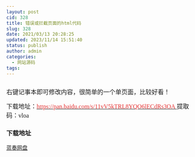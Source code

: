 ```yaml
---
layout: post
cid: 328
title: 错误或拦截页面的html代码
slug: 328
date: 2021/03/13 20:28:25
updated: 2023/11/14 15:51:40
status: publish
author: admin
categories: 
  - 网站源码
tags: 
---
```



<div alt="潮男心博客 www.cnx0.com">
	<p>
		<span style="font-size:16px;"><a class="pics" href="http://images.upload.dzs6.com/upload/1/888552/images/20200812/20200812085533143314.png" rel="pics"><img src="http://images.upload.dzs6.com/upload/1/888552/images/20200812/20200812085533143314.png" class="scrollLoading" data-url="http://images.upload.dzs6.com/upload/1/888552/images/20200812/20200812085533143314.png" alt="" /></a> <br />
</span> 
	</p>
	<p>
		<span style="font-size:16px;"><span style="font-family:Microsoft YaHei;">右键记事本即可修改内容，很简单的一个单页面，比较好看！</span></span> 
	</p>
	<p>
		<span style="font-size:16px;"><span style="font-family:Microsoft YaHei;">下载地址：</span><a href="https://pan.baidu.com/s/11vV5kTRL8YQO6lECdRs3OA" target="_blank"><span style="color:#E53333;font-family:&quot;">https://pan.baidu.com/s/11vV5kTRL8YQO6lECdRs3OA&nbsp;</span></a></span><span style="font-size:16px;font-family:&quot;">提取码：vloa&nbsp;</span> 
	</p>
	<div id="fengexuxian">
	</div>
	<div class="page-content-intro main-article">
		<div class="down-url-wrap">
			<h3 class="tit">
				<i class="ico"></i>下载地址
			</h3>
<a href="https://djblog.cn/admin/#down" onclick="window.open('https://ww.lanzoux.com/iudELfj7nze');return false;" class="sbtn" title=""><i class="ico"></i><i class="line"></i>蓝奏网盘</a> &nbsp;
		</div>
	</div>
</div>